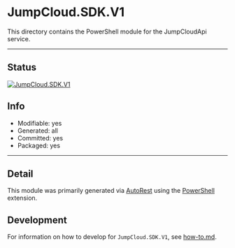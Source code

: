 <!-- region Generated -->
# JumpCloud.SDK.V1
This directory contains the PowerShell module for the JumpCloudApi service.

---
## Status
[![JumpCloud.SDK.V1](https://img.shields.io/powershellgallery/v/JumpCloud.SDK.V1.svg?style=flat-square&label=JumpCloud.SDK.V1 "JumpCloud.SDK.V1")](https://www.powershellgallery.com/packages/JumpCloud.SDK.V1/)

## Info
- Modifiable: yes
- Generated: all
- Committed: yes
- Packaged: yes

---
## Detail
This module was primarily generated via [AutoRest](https://github.com/Azure/autorest) using the [PowerShell](https://github.com/Azure/autorest.powershell) extension.

## Development
For information on how to develop for `JumpCloud.SDK.V1`, see [how-to.md](how-to.md).
<!-- endregion -->
